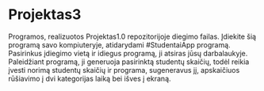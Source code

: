 # Projektas3
Programos, realizuotos Projektas1.0 repozitorijoje diegimo failas. Įdiekite šią programą savo kompiuteryje, atidarydami #StudentaiApp programą. 
Pasirinkus įdiegimo vietą ir idiegus programą, ji atsiras jūsų darbalaukyje. 
Paleidžiant programą, ji generuoja pasirinktą studentų skaičių, todėl reikia įvesti norimą studentų skaičių ir programa, sugeneravus jį, apskaičiuos rūšiavimo į dvi kategorijas laiką bei išves į ekraną.
